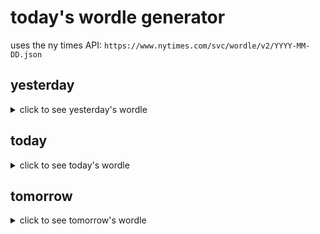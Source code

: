# today's wordle generator

uses the ny times API: `https://www.nytimes.com/svc/wordle/v2/YYYY-MM-DD.json`

## yesterday

<details>
    <summary>click to see yesterday's wordle</summary>

    clash

</details>

## today

<details>
    <summary>click to see today's wordle</summary>

    weedy

</details>

## tomorrow

<details>
    <summary>click to see tomorrow's wordle</summary>

    dummy

</details>
